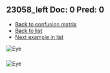 ## 23058_left Doc: 0 Pred: 0
- [Back to confusion matrix](https://github.com/juliandewit/kaggle_retinopathy/blob/master/matrix.md)
- [Back to list](https://github.com/juliandewit/kaggle_retinopathy/blob/master/lists/00/list.md)
- [Next example in list](https://github.com/juliandewit/kaggle_retinopathy/blob/master/lists/00/23/23059_left.md)

![Eye](https://retinopaty.blob.core.windows.net/size1024/23058_left_0.jpeg)

### 

![Eye]()
